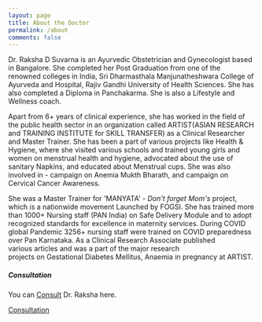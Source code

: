 ```yaml
---
layout: page
title: About the Doctor
permalink: /about
comments: false
---
```


<div class="row justify-content-between">
<div class="col-md-8 pr-5">

<p>Dr. Raksha D Suvarna is an Ayurvedic Obstetrician and Gynecologist based in Bangalore. She completed her Post Graduation from one of the renowned colleges in India, Sri Dharmasthala Manjunatheshwara College of Ayurveda and Hospital, Rajiv Gandhi University of Health Sciences. She has also completed a Diploma in Panchakarma. She is also a Lifestyle and Wellness coach.</p>
<p>Apart from 6+ years of clinical experience, she has worked in the field of the public health sector in an organization called ARTIST(ASIAN RESEARCH and TRAINING INSTITUTE for SKILL TRANSFER) as a Clinical Researcher and Master Trainer. She has been a part of various projects like Health & Hygiene, where she visited various schools and trained young girls and women on menstrual health and hygiene, advocated about the use of sanitary Napkins, and educated about Menstrual cups. She was also involved in - campaign on Anemia Mukth Bharath, and campaign on Cervical Cancer Awareness.</p><p>She was a Master Trainer for 'MANYATA' - <i>Don't forget Mom's</i> project, which is a nationwide movement Launched by FOGSI. She has trained more than 1000+ Nursing staff (PAN India) on Safe Delivery Module and to adopt recognized standards for excellence in maternity services. During COVID global Pandemic 3256+ nursing staff were trained on COVID preparedness over Pan Karnataka.
As a Clinical Research Associate published various articles and was a part of the major research projects on Gestational Diabetes Mellitus, Anaemia in pregnancy at ARTIST.</p>

</div>

<div class="col-md-4">

<div class="sticky-top sticky-top-80">
<h5>Consultation</h5>

<p>You can <a target="_blank" href="/about">Consult</a> Dr. Raksha here.</p>

<a target="_blank" href="https://www.practo.com/bangalore/doctor/dr-raksha-suvarna-gynecologist-obstetrician" class="btn btn-warning">Consultation</a>

</div>
</div>
</div>
